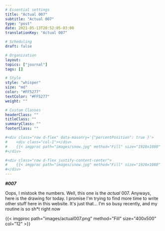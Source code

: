 ```yaml
---
# Essential settings
title: "Actual 007"
subtitle: "Actual 007"
type: "post"
date: 2021-05-13T20:52:05-03:00
translationKey: "Actual 007"

# Scheduling
draft: false

# Organization
layout:
topics: ["journal"]
tags: []

# Style
style: "whisper"
size: "md"
color: "#FF5277"
textColor: "#FF5277"
weight: ""

# Custom Classes
headerClass: ""
titleClass: ""
summaryClass: ""
footerClass: ""

#<div class="row d-flex" data-masonry='{"percentPosition": true }'>
#    <div class="col-1"></div>
#    {{< imgproc path="images/snow.jpg" method="Fill" size="1920x1080" col="8" >}}
#</div>

#<div class="row d-flex justify-content-center">
#    {{< imgproc path="images/snow.jpg" method="Fill" size="1920x1080" col="8" >}}
#</div>
---
```


***#007***

Oops, I mistook the numbers. Well, this one is the *actual* 007. Anyways, here is the drawing for today. I promise I'm trying to find more time to write other stuff here in this website. It's just that... I'm so busy recently, and my routine is so sh*t right now

<div class="row d-flex justify-content-center">
    {{< imgproc path="images/actual007.png" method="Fill" size="400x500" col="12" >}}
</div>